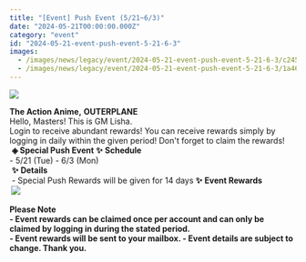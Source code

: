 ```yaml
---
title: "[Event] Push Event (5/21~6/3)"
date: "2024-05-21T00:00:00.000Z"
category: "event"
id: "2024-05-21-event-push-event-5-21-6-3"
images:
  - /images/news/legacy/event/2024-05-21-event-push-event-5-21-6-3/c2456f67670744869b5ac86993eb289c.webp
  - /images/news/legacy/event/2024-05-21-event-push-event-5-21-6-3/1a46a050d0214b16be31afe1586c3dc1.webp
---
```


![](/images/news/legacy/event/2024-05-21-event-push-event-5-21-6-3/c2456f67670744869b5ac86993eb289c.webp)  

**The Action Anime,** **OUTERPLANE**          
Hello, Masters! This is GM Lisha.  
Login to receive abundant rewards! You can receive rewards simply by logging in daily within the given period! Don't forget to claim the rewards!  **◈ Special Push Event** **✨** **Schedule**      
\- 5/21 (Tue) - 6/3 (Mon)  
 **✨** **Details**     
 - Special Push Rewards will be given for 14 days **✨** **Event Rewards  
 ![](/images/news/legacy/event/2024-05-21-event-push-event-5-21-6-3/1a46a050d0214b16be31afe1586c3dc1.webp)** 

****Please Note**  
\- Event rewards can be claimed once per account and can only be claimed by logging in during the stated period.  
\- Event rewards will be sent to your mailbox. - Event details are subject to change. Thank you.**
